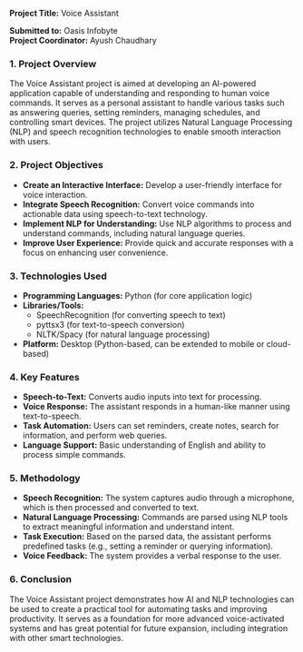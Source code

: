**Project Title:** Voice Assistant

**Submitted to:** Oasis Infobyte   
**Project Coordinator:** Ayush Chaudhary


### **1. Project Overview**

The Voice Assistant project is aimed at developing an AI-powered application capable of understanding and responding to human voice commands. It serves as a personal assistant to handle various tasks such as answering queries, setting reminders, managing schedules, and controlling smart devices. The project utilizes Natural Language Processing (NLP) and speech recognition technologies to enable smooth interaction with users.

### **2. Project Objectives**

- **Create an Interactive Interface:** Develop a user-friendly interface for voice interaction.
- **Integrate Speech Recognition:** Convert voice commands into actionable data using speech-to-text technology.
- **Implement NLP for Understanding:** Use NLP algorithms to process and understand commands, including natural language queries.
- **Improve User Experience:** Provide quick and accurate responses with a focus on enhancing user convenience.

### **3. Technologies Used**

- **Programming Languages:** Python (for core application logic)
- **Libraries/Tools:** 
  - SpeechRecognition (for converting speech to text)
  - pyttsx3 (for text-to-speech conversion)
  - NLTK/Spacy (for natural language processing)
- **Platform:** Desktop (Python-based, can be extended to mobile or cloud-based)

### **4. Key Features**

- **Speech-to-Text:** Converts audio inputs into text for processing.
- **Voice Response:** The assistant responds in a human-like manner using text-to-speech.
- **Task Automation:** Users can set reminders, create notes, search for information, and perform web queries.
- **Language Support:** Basic understanding of English and ability to process simple commands.

### **5. Methodology**

- **Speech Recognition:** The system captures audio through a microphone, which is then processed and converted to text.
- **Natural Language Processing:** Commands are parsed using NLP tools to extract meaningful information and understand intent.
- **Task Execution:** Based on the parsed data, the assistant performs predefined tasks (e.g., setting a reminder or querying information).
- **Voice Feedback:** The system provides a verbal response to the user.

### **6. Conclusion**

The Voice Assistant project demonstrates how AI and NLP technologies can be used to create a practical tool for automating tasks and improving productivity. It serves as a foundation for more advanced voice-activated systems and has great potential for future expansion, including integration with other smart technologies.

